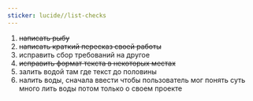 ```yaml
---
sticker: lucide//list-checks
---
```

1) ~~написать рыбу~~
2) ~~написать краткий пересказ своей работы~~
3) исправить сбор требований на другое
4) ~~исправить формат текста в некоторых местах~~
5) залить водой там где текст до половины
6) налить воды, сначала ввести чтобы пользователь мог понять суть много лить воды потом только о своем проекте



